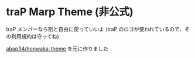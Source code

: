 # traP Marp Theme (非公式)

traP メンバーなら割と自由に使っていいよ (traP のロゴが使われているので、その利用規約は守ってね)

[abap34/honwaka-theme](https://github.com/abap34/honwaka-theme) を元に作りました
